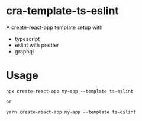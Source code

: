 # cra-template-ts-eslint

A create-react-app template setup with 
* typescript
* eslint with prettier
* graphql

# Usage
```
npx create-react-app my-app --template ts-eslint

or

yarn create-react-app my-app --template ts-eslint

```

